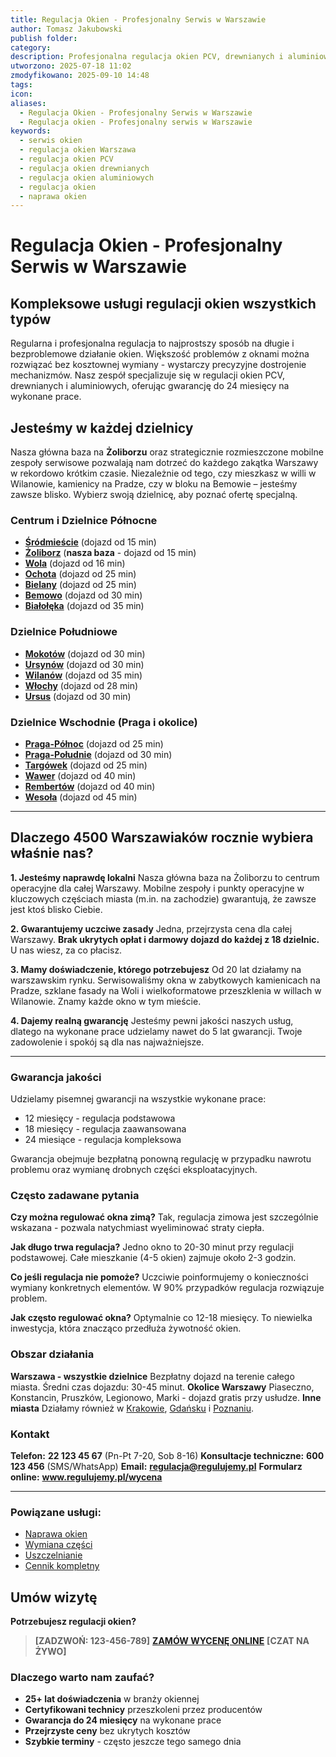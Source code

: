 ```yaml
---
title: Regulacja Okien - Profesjonalny Serwis w Warszawie
author: Tomasz Jakubowski
publish folder:
category:
description: Profesjonalna regulacja okien PCV, drewnianych i aluminiowych w Warszawie. Rozwiązujemy problemy z zacinaniem, przeciągami i nieszczelnością. Gwarancja do 24 miesięcy.
utworzono: 2025-07-18 11:02
zmodyfikowano: 2025-09-10 14:48
tags:
icon:
aliases:
  - Regulacja Okien - Profesjonalny Serwis w Warszawie
  - Regulacja okien - Profesjonalny serwis w Warszawie
keywords:
  - serwis okien
  - regulacja okien Warszawa
  - regulacja okien PCV
  - regulacja okien drewnianych
  - regulacja okien aluminiowych
  - regulacja okien
  - naprawa okien
---
```

# Regulacja Okien - Profesjonalny Serwis w Warszawie

## Kompleksowe usługi regulacji okien wszystkich typów

Regularna i profesjonalna regulacja to najprostszy sposób na długie i bezproblemowe działanie okien. Większość problemów z oknami można rozwiązać bez kosztownej wymiany - wystarczy precyzyjne dostrojenie mechanizmów. Nasz zespół specjalizuje się w regulacji okien PCV, drewnianych i aluminiowych, oferując gwarancję do 24 miesięcy na wykonane prace.

## Jesteśmy w każdej dzielnicy

Nasza główna baza na **Żoliborzu** oraz strategicznie rozmieszczone mobilne zespoły serwisowe pozwalają nam dotrzeć do każdego zakątka Warszawy w rekordowo krótkim czasie. Niezależnie od tego, czy mieszkasz w willi w Wilanowie, kamienicy na Pradze, czy w bloku na Bemowie – jesteśmy zawsze blisko. Wybierz swoją dzielnicę, aby poznać ofertę specjalną.

### Centrum i Dzielnice Północne

* [**Śródmieście**](srodmiescie.md) (dojazd od 15 min)
* [**Żoliborz**](zoliborz.md) (**nasza baza** - dojazd od 15 min)
* [**Wola**](wola.md) (dojazd od 16 min)
* [**Ochota**](ochota.md) (dojazd od 25 min)
* [**Bielany**](bielany.md) (dojazd od 25 min)
* [**Bemowo**](bemowo.md) (dojazd od 30 min)
* [**Białołęka**](bialoleka.md) (dojazd od 35 min)

### Dzielnice Południowe

* [**Mokotów**](mokotow.md) (dojazd od 30 min)
* [**Ursynów**](ursynow.md) (dojazd od 30 min)
* [**Wilanów**](wilanow.md) (dojazd od 35 min)
* [**Włochy**](wlochy.md) (dojazd od 28 min)
* [**Ursus**](ursus.md) (dojazd od 30 min)

### Dzielnice Wschodnie (Praga i okolice)

* [**Praga-Północ**](praga-polnoc.md) (dojazd od 25 min)
* [**Praga-Południe**](praga-poludnie.md) (dojazd od 30 min)
* [**Targówek**](targowek.md) (dojazd od 25 min)
* [**Wawer**](wawer.md) (dojazd od 40 min)
* [**Rembertów**](rembertow.md) (dojazd od 40 min)
* [**Wesoła**](wesola.md) (dojazd od 45 min)

---

## Dlaczego 4500 Warszawiaków rocznie wybiera właśnie nas?

**1. Jesteśmy naprawdę lokalni**
Nasza główna baza na Żoliborzu to centrum operacyjne dla całej Warszawy. Mobilne zespoły i punkty operacyjne w kluczowych częściach miasta (m.in. na zachodzie) gwarantują, że zawsze jest ktoś blisko Ciebie.

**2. Gwarantujemy uczciwe zasady**
Jedna, przejrzysta cena dla całej Warszawy. **Brak ukrytych opłat i darmowy dojazd do każdej z 18 dzielnic.** U nas wiesz, za co płacisz.

**3. Mamy doświadczenie, którego potrzebujesz**
Od 20 lat działamy na warszawskim rynku. Serwisowaliśmy okna w zabytkowych kamienicach na Pradze, szklane fasady na Woli i wielkoformatowe przeszklenia w willach w Wilanowie. Znamy każde okno w tym mieście.

**4. Dajemy realną gwarancję**
Jesteśmy pewni jakości naszych usług, dlatego na wykonane prace udzielamy nawet do 5 lat gwarancji. Twoje zadowolenie i spokój są dla nas najważniejsze.

---

### Gwarancja jakości

Udzielamy pisemnej gwarancji na wszystkie wykonane prace:
- 12 miesięcy - regulacja podstawowa
- 18 miesięcy - regulacja zaawansowana
- 24 miesiące - regulacja kompleksowa

Gwarancja obejmuje bezpłatną ponowną regulację w przypadku nawrotu problemu oraz wymianę drobnych części eksploatacyjnych.

### Często zadawane pytania

**Czy można regulować okna zimą?**
Tak, regulacja zimowa jest szczególnie wskazana - pozwala natychmiast wyeliminować straty ciepła.

**Jak długo trwa regulacja?**
Jedno okno to 20-30 minut przy regulacji podstawowej. Całe mieszkanie (4-5 okien) zajmuje około 2-3 godzin.

**Co jeśli regulacja nie pomoże?**
Uczciwie poinformujemy o konieczności wymiany konkretnych elementów. W 90% przypadków regulacja rozwiązuje problem.

**Jak często regulować okna?**
Optymalnie co 12-18 miesięcy. To niewielka inwestycja, która znacząco przedłuża żywotność okien.

### Obszar działania

**Warszawa - wszystkie dzielnice**
Bezpłatny dojazd na terenie całego miasta. Średni czas dojazdu: 30-45 minut.
**Okolice Warszawy**
Piaseczno, Konstancin, Pruszków, Legionowo, Marki - dojazd gratis przy usłudze.
**Inne miasta**
Działamy również w [Krakowie](krakow.md), [Gdańsku](gdansk.md) i [Poznaniu](poznan.md).

### Kontakt

**Telefon:**
**22 123 45 67** (Pn-Pt 7-20, Sob 8-16)
**Konsultacje techniczne:**
**600 123 456** (SMS/WhatsApp)
**Email:**
**regulacja@regulujemy.pl**
**Formularz online:**
**www.regulujemy.pl/wycena**

---

### Powiązane usługi:

- [Naprawa okien](01_ACTIVE/Projects/regulujemy-pl/uslugi/naprawa-okien/index.md)
- [Wymiana części](01_ACTIVE/Projects/regulujemy-pl/uslugi/wymiana-czesci/index.md)
- [Uszczelnianie](01_ACTIVE/Projects/regulujemy-pl/uslugi/uszczelnianie/index.md)
- [Cennik kompletny](cennik.md)

## Umów wizytę

**Potrzebujesz regulacji okien?**

> **[ZADZWOŃ: 123-456-789]**
> **[ZAMÓW WYCENĘ ONLINE](kontakt.md)**
> **[CZAT NA ŻYWO]**

### Dlaczego warto nam zaufać?

- **25+ lat doświadczenia** w branży okiennej
- **Certyfikowani technicy** przeszkoleni przez producentów
- **Gwarancja do 24 miesięcy** na wykonane prace
- **Przejrzyste ceny** bez ukrytych kosztów
- **Szybkie terminy** - często jeszcze tego samego dnia